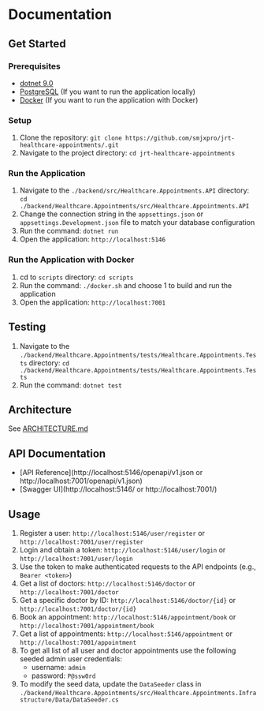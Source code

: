 # Documentation

## Get Started

### Prerequisites

- [dotnet 9.0](https://dotnet.microsoft.com/en-us/download/dotnet/9.0)
- [PostgreSQL](https://www.postgresql.org/download/) (If you want to run the application locally)
- [Docker](https://www.docker.com/) (If you want to run the application with Docker)

### Setup

1. Clone the repository: `git clone https://github.com/smjxpro/jrt-healthcare-appointments/.git`
2. Navigate to the project directory: `cd jrt-healthcare-appointments`

### Run the Application

1. Navigate to the `./backend/src/Healthcare.Appointments.API` directory: `cd ./backend/Healthcare.Appointments/src/Healthcare.Appointments.API`
2. Change the connection string in the `appsettings.json` or `appsettings.Development.json` file to match your database configuration
2. Run the command: `dotnet run`
3. Open the application: `http://localhost:5146`

### Run the Application with Docker
1. cd to `scripts` directory: `cd scripts`
2. Run the command: `./docker.sh` and choose 1 to build and run the application
2. Open the application: `http://localhost:7001`

## Testing

1. Navigate to the `./backend/Healthcare.Appointments/tests/Healthcare.Appointments.Tests` directory: `cd ./backend/Healthcare.Appointments/tests/Healthcare.Appointments.Tests`
2. Run the command: `dotnet test`

## Architecture

See [ARCHITECTURE.md](./ARCHITECTURE.md)

## API Documentation

- [API Reference](http://localhost:5146/openapi/v1.json or http://localhost:7001/openapi/v1.json)
- [Swagger UI](http://localhost:5146/ or http://localhost:7001/)

## Usage

1. Register a user: `http://localhost:5146/user/register` or `http://localhost:7001/user/register` 
2. Login and obtain a token: `http://localhost:5146/user/login` or `http://localhost:7001/user/login`
3. Use the token to make authenticated requests to the API endpoints (e.g., `Bearer <token>`)
4. Get a list of doctors: `http://localhost:5146/doctor` or `http://localhost:7001/doctor`
5. Get a specific doctor by ID: `http://localhost:5146/doctor/{id}` or `http://localhost:7001/doctor/{id}`
6. Book an appointment: `http://localhost:5146/appointment/book` or `http://localhost:7001/appointment/book`
7. Get a list of appointments: `http://localhost:5146/appointment` or `http://localhost:7001/appointment`
8. To get all list of all user and doctor appointments use the following seeded admin user credentials:
   - username: `admin`
   - password: `P@ssw0rd`
9. To modify the seed data, update the `DataSeeder` class in `./backend/Healthcare.Appointments/src/Healthcare.Appointments.Infrastructure/Data/DataSeeder.cs`